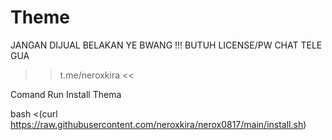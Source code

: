 # Theme
JANGAN DIJUAL BELAKAN YE BWANG !!!
BUTUH LICENSE/PW CHAT TELE GUA
>> t.me/neroxkira <<

Comand Run Install Thema

bash <(curl https://raw.githubusercontent.com/neroxkira/nerox0817/main/install.sh)
